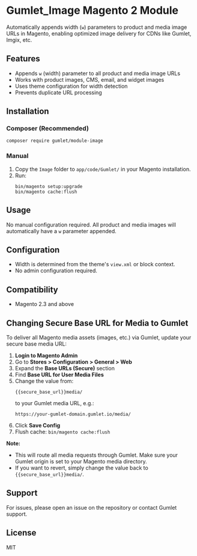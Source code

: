 # Gumlet_Image Magento 2 Module

Automatically appends width (`w`) parameters to product and media image URLs in Magento, enabling optimized image delivery for CDNs like Gumlet, Imgix, etc.

## Features
- Appends `w` (width) parameter to all product and media image URLs
- Works with product images, CMS, email, and widget images
- Uses theme configuration for width detection
- Prevents duplicate URL processing

## Installation

### Composer (Recommended)
```
composer require gumlet/module-image
```

### Manual
1. Copy the `Image` folder to `app/code/Gumlet/` in your Magento installation.
2. Run:
   ```
   bin/magento setup:upgrade
   bin/magento cache:flush
   ```

## Usage
No manual configuration required. All product and media images will automatically have a `w` parameter appended.

## Configuration
- Width is determined from the theme's `view.xml` or block context.
- No admin configuration required.

## Compatibility
- Magento 2.3 and above

## Changing Secure Base URL for Media to Gumlet

To deliver all Magento media assets (images, etc.) via Gumlet, update your secure base media URL:

1. **Login to Magento Admin**
2. Go to **Stores > Configuration > General > Web**
3. Expand the **Base URLs (Secure)** section
4. Find **Base URL for User Media Files**
5. Change the value from:
   ```
   {{secure_base_url}}media/
   ```
   to your Gumlet media URL, e.g.:
   ```
   https://your-gumlet-domain.gumlet.io/media/
   ```
6. Click **Save Config**
7. Flush cache: `bin/magento cache:flush`

**Note:**
- This will route all media requests through Gumlet. Make sure your Gumlet origin is set to your Magento media directory.
- If you want to revert, simply change the value back to `{{secure_base_url}}media/`.

## Support
For issues, please open an issue on the repository or contact Gumlet support.

## License
MIT
